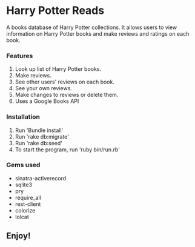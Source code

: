 # Harry Potter Reads

A books database of Harry Potter collections. It allows users to view information on Harry Potter books and make reviews and ratings on each book.


### Features

1. Look up list of Harry Potter books.
2. Make reviews.
3. See other users' reviews on each book.
4. See your own reviews.
5. Make changes to reviews or delete them.  
6. Uses a Google Books API


### Installation 

1. Run 'Bundle install'
2. Run 'rake db:migrate'
3. Run 'rake db:seed'
4. To start the program, 
run 'ruby bin/run.rb'

### Gems used

* sinatra-activerecord
* sqlite3
* pry
* require_all
* rest-client
* colorize
* lolcat

## Enjoy!

